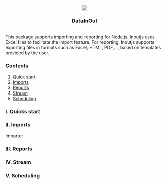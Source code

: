 <div align="center">
  <a href="https://github.com/KhonngNhoTen/inoutjs">
    <img src="https://i.postimg.cc/P5WhbvfT/datainout-logo.png">
  </a>
  <h3>DataInOut</h3>
</div>  
<br>
This package supports importing and reporting for Node.js. Inoutjs uses Excel files to facilitate the import feature.
For reporting, Inoutjs supports exporting files in formats such as Excel, HTML, PDF,..., based on templates provided by the user.


### Contents
1. [Quick start](#i-quicks-start)
2. [Imports](#ii-imports)
3. [Reports](#iii-reports)
4. [Stream](#iv-stream)
5. [Scheduling](#v-scheduling)

### I. Quicks start

### II. Imports
Importer

### III. Reports

### IV. Stream

### V. Scheduling 